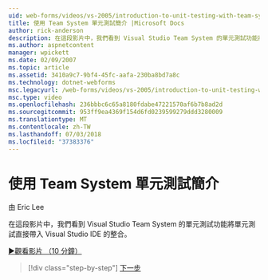```yaml
---
uid: web-forms/videos/vs-2005/introduction-to-unit-testing-with-team-system
title: 使用 Team System 單元測試簡介 |Microsoft Docs
author: rick-anderson
description: 在這段影片中，我們看到 Visual Studio Team System 的單元測試功能將單元測試直接帶入 Visual Studio IDE 的整合。
ms.author: aspnetcontent
manager: wpickett
ms.date: 02/09/2007
ms.topic: article
ms.assetid: 3410a9c7-9bf4-45fc-aafa-230ba8bd7a8c
ms.technology: dotnet-webforms
msc.legacyurl: /web-forms/videos/vs-2005/introduction-to-unit-testing-with-team-system
msc.type: video
ms.openlocfilehash: 236bbbc6c65a8180fdabe47221570af6b7b8ad2d
ms.sourcegitcommit: 953ff9ea4369f154d6fd0239599279ddd3280009
ms.translationtype: MT
ms.contentlocale: zh-TW
ms.lasthandoff: 07/03/2018
ms.locfileid: "37383376"
---
```

<a name="introduction-to-unit-testing-with-team-system"></a>使用 Team System 單元測試簡介
====================
由 Eric Lee

在這段影片中，我們看到 Visual Studio Team System 的單元測試功能將單元測試直接帶入 Visual Studio IDE 的整合。

[&#9654;觀看影片 （10 分鐘）](https://channel9.msdn.com/Blogs/ASP-NET-Site-Videos/introduction-to-unit-testing-with-team-system)

> [!div class="step-by-step"]
> [下一步](introduction-to-testing-web-applications-with-team-system.md)

